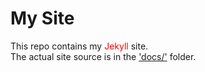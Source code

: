 # My Site
This repo contains my <span style="color: red;">Jekyll</span> site.<br>
The actual site source is in the ['docs/'](docs/) folder. 

